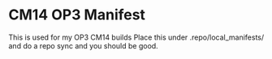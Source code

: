 # CM14 OP3 Manifest
This is used for my OP3 CM14 builds
Place this under .repo/local_manifests/ and do a repo sync and you should be good.

